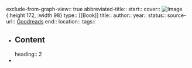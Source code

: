 exclude-from-graph-view:: true
abbreviated-title::
start::
cover:: ![Image](    ){:height 172, :width 98}
type:: [[Book]]
title::
author::
year::
status::
source-url:: [Goodreads]( )
end::
location::
tags::

- ## Content
  heading:: 2
-